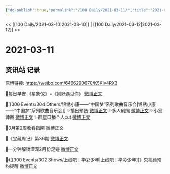 ```yaml
---
{"dg-publish":true,"permalink":"/100 Daily/2021-03-11/","title":"2021-03-11","created":"2023-04-09T14:54:25.090+08:00","updated":"2023-04-09T14:54:49.334+08:00"}
---
```



<< [[100 Daily/2021-03-10\|2021-03-10]] | [[100 Daily/2021-03-12\|2021-03-12]] >>

# 2021-03-11

## 资讯站 记录

原博链接: https://weibo.com/6466290670/K5Klv4RX3

🌟每日早安
《星象仪》+《刚好遇见你》 [微博正文](https://m.weibo.cn/6466290670/4613479064928761)

🌟[[300 Events/304 Others/锦绣小康——“中国梦”系列歌曲音乐会\|锦绣小康——“中国梦”系列歌曲音乐会]]
✨播出预告 [微博正文](https://m.weibo.cn/6466290670/4613643594893256)
✨多人剧照 [微博正文](https://m.weibo.cn/6466290670/4613682552116868)
✨小室帅图 [微博正文](https://m.weibo.cn/7478855230/4613684515047244)
✨群星口播个人cut [微博正文](https://m.weibo.cn/6466290670/4613735332970855)

🌟3月第2周收看指南 [微博正文](https://m.weibo.cn/6466290670/4613690688541430)

🌟《宝藏周记》第36期 [微博正文](https://m.weibo.cn/6466290670/4613481799878508)

🌟一分钟解锁深深2月份足迹 [微博正文](https://m.weibo.cn/6466290670/4613622498070112)

🌟《[[300 Events/302 Shows/上线吧！华彩少年\|上线吧！华彩少年]]》央视频预约提醒 [微博正文](https://m.weibo.cn/6466290670/4613682203461929)
